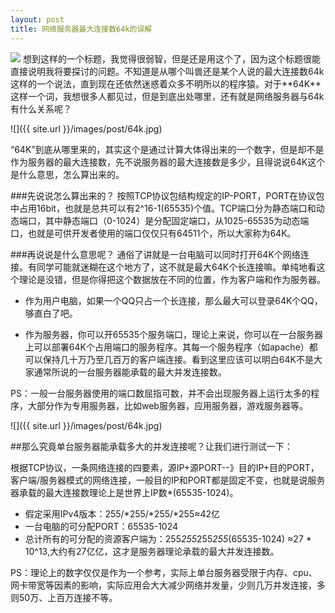 ```yaml
---
layout: post
title: 网络服务器最大连接数64k的误解
---
```

<img src="{{ site.url }}/images/post/64k.jpg" class="excerpt">
想到这样的一个标题，我觉得很弱智，但是还是用这个了，因为这个标题很能直接说明我将要探讨的问题。不知道是从哪个叫兽还是某个人说的最大连接数64k这样的一个说法，直到现在还依然迷惑着众多不明所以的程序猿。对于**64K**这样一个词，我想很多人都见过，但是到底出处哪里，还有就是网络服务器与64k有什么关系呢？

<!-- ## -->

![]({{ site.url }}/images/post/64k.jpg)   

“64K”到底从哪里来的，其实这个是通过计算大体得出来的一个数字，但是却不是作为服务器的最大连接数，先不说服务器的最大连接数是多少，且得说说64K这个是什么意思，怎么算出来的。

###先说说怎么算出来的？
按照TCP协议包结构规定的IP-PORT，PORT在协议包中占用16bit，也就是总共可以有2^16-1(65535)个值。TCP端口分为静态端口和动态端口，其中静态端口（0-1024）是分配固定端口，从1025-65535为动态端口，也就是可供开发者使用的端口仅仅只有64511个，所以大家称为64K。

###再说说是什么意思呢？
通俗了讲就是一台电脑可以同时打开64K个网络连接。有同学可能就迷糊在这个地方了，这不就是最大64K个长连接嘛。单纯地看这个理论是没错，但是你得把这个数据放在不同的位置，作为客户端和作为服务器。

* 作为用户电脑，如果一个QQ只占一个长连接，那么最大可以登录64K个QQ，够直白了吧。

* 作为服务器，你可以开65535个服务端口，理论上来说，你可以在一台服务器上可以部署64K个占用端口的服务程序。其每一个服务程序（如apache）都可以保持几十万乃至几百万的客户端连接。看到这里应该可以明白64K不是大家通常所说的一台服务器能承载的最大并发连接数。

PS：一般一台服务器使用的端口数屈指可数，并不会出现服务器上运行太多的程序，大部分作为专用服务器，比如web服务器，应用服务器，游戏服务器等。

![]({{ site.url }}/images/post/64k.jpg)  

##那么究竟单台服务器能承载多大的并发连接呢？让我们进行测试一下：

根据TCP协议，一条网络连接的四要素，源IP+源PORT--》目的IP+目的PORT，客户端/服务器模式的网络连接，一般目的IP和PORT都是固定不变，也就是说服务器承载的最大连接数理论上是世界上IP数*(65535-1024)。

* 假定采用IPv4版本：255/*255/*255/*255≈42亿
* 一台电脑的可分配PORT：65535-1024
* 总计所有的可分配的资源客户端为：255*255*255*255*(65535-1024)
≈27 * 10^13,大约有27亿亿，这才是服务器理论承载的最大并发连接数。

PS：理论上的数字仅仅是作为一个参考，实际上单台服务器受限于内存、cpu、网卡带宽等因素的影响，实际应用会大大减少网络并发量，少则几万并发连接，多则50万、上百万连接不等。



